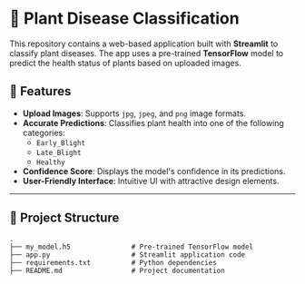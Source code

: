 # 🌱 Plant Disease Classification

This repository contains a web-based application built with **Streamlit** to classify plant diseases. The app uses a pre-trained **TensorFlow** model to predict the health status of plants based on uploaded images.

## 🚀 Features

- **Upload Images**: Supports `jpg`, `jpeg`, and `png` image formats.
- **Accurate Predictions**: Classifies plant health into one of the following categories:
  - `Early_Blight`
  - `Late_Blight`
  - `Healthy`
- **Confidence Score**: Displays the model's confidence in its predictions.
- **User-Friendly Interface**: Intuitive UI with attractive design elements.

---

## 📂 Project Structure

```plaintext
.
├── my_model.h5               # Pre-trained TensorFlow model
├── app.py                    # Streamlit application code
├── requirements.txt          # Python dependencies
├── README.md                 # Project documentation
